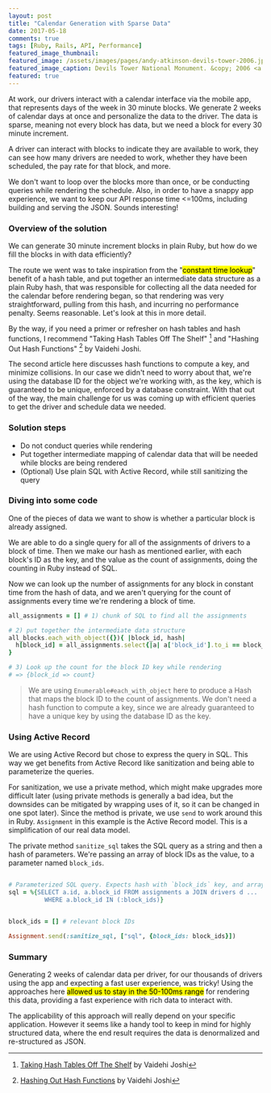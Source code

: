 ```yaml
---
layout: post
title: "Calendar Generation with Sparse Data"
date: 2017-05-18
comments: true
tags: [Ruby, Rails, API, Performance]
featured_image_thumbnail:
featured_image: /assets/images/pages/andy-atkinson-devils-tower-2006.jpg
featured_image_caption: Devils Tower National Monument. &copy; 2006 <a href="/">Andy Atkinson</a>
featured: true
---
```


At work, our drivers interact with a calendar interface via the mobile app, that represents days of the week in 30 minute blocks. We generate 2 weeks of calendar days at once and personalize the data to the driver. The data is sparse, meaning not every block has data, but we need a block for every 30 minute increment.

A driver can interact with blocks to indicate they are available to work, they can see how many drivers are needed to work, whether they have been scheduled, the pay rate for that block, and more.

We don't want to loop over the blocks more than once, or be conducting queries while rendering the schedule. Also, in order to have a snappy app experience, we want to keep our API response time <=100ms, including building and serving the JSON. Sounds interesting!

### Overview of the solution

We can generate 30 minute increment blocks in plain Ruby, but how do we fill the blocks in with data efficiently?

The route we went was to take inspiration from the "<mark>constant time lookup</mark>" benefit of a hash table, and put together an intermediate data structure as a plain Ruby hash, that was responsible for collecting all the data needed for the calendar before rendering began, so that rendering was very straightforward, pulling from this hash, and incurring no performance penalty. Seems reasonable. Let's look at this in more detail.

By the way, if you need a primer or refresher on hash tables and hash functions, I recommend "Taking Hash Tables Off The Shelf" [^ht1] and "Hashing Out Hash Functions" [^ht2] by Vaidehi Joshi.

The second article here discusses hash functions to compute a key, and minimize collisions. In our case we didn't need to worry about that, we're using the database ID for the object we're working with, as the key, which is guaranteed to be unique, enforced by a database constraint. With that out of the way, the main challenge for us was coming up with efficient queries to get the driver and schedule data we needed.

### Solution steps

 * Do not conduct queries while rendering
 * Put together intermediate mapping of calendar data that will be needed while blocks are being rendered
 * (Optional) Use plain SQL with Active Record, while still sanitizing the query

### Diving into some code

One of the pieces of data we want to show is whether a particular block is already assigned.

We are able to do a single query for all of the assignments of drivers to a block of time. Then we make our hash as mentioned earlier, with each block's ID as the key, and the value as the count of assignments, doing the counting in Ruby instead of SQL.

Now we can look up the number of assignments for any block in constant time from the hash of data, and we aren't querying for the count of assignments every time we're rendering a block of time.

```ruby
all_assignments = [] # 1) chunk of SQL to find all the assignments

# 2) put together the intermediate data structure
all_blocks.each_with_object({}){ |block_id, hash|
  h[block_id] = all_assignments.select{|a| a['block_id'].to_i == block_id}.size.to_i
}

# 3) Look up the count for the block ID key while rendering
# => {block_id => count}
```

> We are using `Enumerable#each_with_object` here to produce a Hash that maps the block ID to the count of assignments. We don't need a hash function to compute a key, since we are already guaranteed to have a unique key by using the database ID as the key.

### Using Active Record

We are using Active Record but chose to express the query in SQL. This way we get benefits from Active Record like sanitization and being able to parameterize the queries.

For sanitization, we use a private method, which might make upgrades more difficult later (using private methods is generally a bad idea, but the downsides can be mitigated by wrapping uses of it, so it can be changed in one spot later). Since the method is private, we use `send` to work around this in Ruby. `Assignment` in this example is the Active Record model. This is a simplification of our real data model.

The private method `sanitize_sql` takes the SQL query as a string and then a hash of parameters. We're passing an array of block IDs as the value, to a parameter named `block_ids`.

```ruby

# Parameterized SQL query. Expects hash with `block_ids` key, and array of block ID values
sql = %{SELECT a.id, a.block_id FROM assignments a JOIN drivers d ...
          WHERE a.block_id IN (:block_ids)}


block_ids = [] # relevant block IDs
```

```ruby
Assignment.send(:sanitize_sql, ["sql", {block_ids: block_ids}])
```

### Summary

Generating 2 weeks of calendar data per driver, for our thousands of drivers using the app and expecting a fast user experience, was tricky! Using the approaches here <mark>allowed us to stay in the 50-100ms range</mark> for rendering this data, providing a fast experience with rich data to interact with.

The applicability of this approach will really depend on your specific application. However it seems like a handy tool to keep in mind for highly structured data, where the end result requires the data is denormalized and re-structured as JSON.


[^ht1]: [Taking Hash Tables Off The Shelf](https://dev.to/vaidehijoshi/taking-hash-tables-off-the-shelf) by Vaidehi Joshi

[^ht2]: [Hashing Out Hash Functions](https://dev.to/vaidehijoshi/hashing-out-hash-functions) by Vaidehi Joshi

